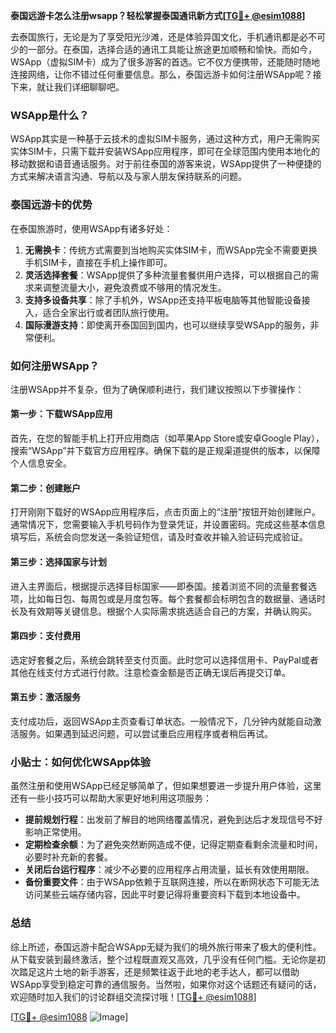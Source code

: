 **泰国远游卡怎么注册wsapp？轻松掌握泰国通讯新方式[[TG💪+ @esim1088](https://t.me/s/esim1088)]**

去泰国旅行，无论是为了享受阳光沙滩，还是体验异国文化，手机通讯都是必不可少的一部分。在泰国，选择合适的通讯工具能让旅途更加顺畅和愉快。而如今，WSApp（虚拟SIM卡）成为了很多游客的首选。它不仅方便携带，还能随时随地连接网络，让你不错过任何重要信息。那么，泰国远游卡如何注册WSApp呢？接下来，就让我们详细聊聊吧。

### WSApp是什么？

WSApp其实是一种基于云技术的虚拟SIM卡服务，通过这种方式，用户无需购买实体SIM卡，只需下载并安装WSApp应用程序，即可在全球范围内使用本地化的移动数据和语音通话服务。对于前往泰国的游客来说，WSApp提供了一种便捷的方式来解决语言沟通、导航以及与家人朋友保持联系的问题。

### 泰国远游卡的优势

在泰国旅游时，使用WSApp有诸多好处：

1. **无需换卡**：传统方式需要到当地购买实体SIM卡，而WSApp完全不需要更换手机SIM卡，直接在手机上操作即可。
2. **灵活选择套餐**：WSApp提供了多种流量套餐供用户选择，可以根据自己的需求来调整流量大小，避免浪费或不够用的情况发生。
3. **支持多设备共享**：除了手机外，WSApp还支持平板电脑等其他智能设备接入，适合全家出行或者团队旅行使用。
4. **国际漫游支持**：即使离开泰国回到国内，也可以继续享受WSApp的服务，非常便利。

### 如何注册WSApp？

注册WSApp并不复杂，但为了确保顺利进行，我们建议按照以下步骤操作：

#### 第一步：下载WSApp应用
首先，在您的智能手机上打开应用商店（如苹果App Store或安卓Google Play），搜索“WSApp”并下载官方应用程序。确保下载的是正规渠道提供的版本，以保障个人信息安全。

#### 第二步：创建账户
打开刚刚下载好的WSApp应用程序后，点击页面上的“注册”按钮开始创建账户。通常情况下，您需要输入手机号码作为登录凭证，并设置密码。完成这些基本信息填写后，系统会向您发送一条验证短信，请及时查收并输入验证码完成验证。

#### 第三步：选择国家与计划
进入主界面后，根据提示选择目标国家——即泰国。接着浏览不同的流量套餐选项，比如每日包、每周包或是月度包等。每个套餐都会标明包含的数据量、通话时长及有效期等关键信息。根据个人实际需求挑选适合自己的方案，并确认购买。

#### 第四步：支付费用
选定好套餐之后，系统会跳转至支付页面。此时您可以选择信用卡、PayPal或者其他在线支付方式进行付款。注意检查金额是否正确无误后再提交订单。

#### 第五步：激活服务
支付成功后，返回WSApp主页查看订单状态。一般情况下，几分钟内就能自动激活服务。如果遇到延迟问题，可以尝试重启应用程序或者稍后再试。

### 小贴士：如何优化WSApp体验

虽然注册和使用WSApp已经足够简单了，但如果想要进一步提升用户体验，这里还有一些小技巧可以帮助大家更好地利用这项服务：

- **提前规划行程**：出发前了解目的地网络覆盖情况，避免到达后才发现信号不好影响正常使用。
- **定期检查余额**：为了避免突然断网造成不便，记得定期查看剩余流量和时间，必要时补充新的套餐。
- **关闭后台运行程序**：减少不必要的应用程序占用流量，延长有效使用期限。
- **备份重要文件**：由于WSApp依赖于互联网连接，所以在断网状态下可能无法访问某些云端存储内容，因此平时要记得将重要资料下载到本地设备中。

### 总结

综上所述，泰国远游卡配合WSApp无疑为我们的境外旅行带来了极大的便利性。从下载安装到最终激活，整个过程既直观又高效，几乎没有任何门槛。无论你是初次踏足这片土地的新手游客，还是频繁往返于此地的老手达人，都可以借助WSApp享受到稳定可靠的通信服务。当然啦，如果你对这个话题还有疑问的话，欢迎随时加入我们的讨论群组交流探讨哦！[[TG💪+ @esim1088](https://t.me/s/esim1088)]

[[TG💪+ @esim1088](https://t.me/s/esim1088) ![Image](https://i.postimg.cc/4NQfJmqS/Snipaste-2025-05-13-00-14-12.png)]